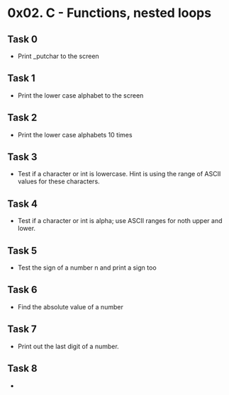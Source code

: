 # 0x02. C - Functions, nested loops
## Task 0
* Print _putchar to the screen

## Task 1
* Print the lower case alphabet to the screen

## Task 2
* Print the lower case alphabets 10 times

## Task 3
* Test if a character or int is lowercase. Hint is using the range of ASCII values for these characters.

## Task 4
* Test if a character or int is alpha; use ASCII ranges for noth upper and lower.

## Task 5
* Test the sign of a number n and print a sign too

## Task 6
* Find the absolute value of a number

## Task 7
* Print out the last digit of a number.

## Task 8
*     
